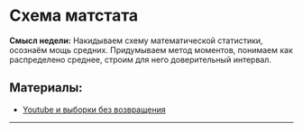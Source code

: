 Схема матстата
=====

__Смысл недели:__  Накидываем схему математической статистики, осознаём мощь средних. Придумываем метод моментов, понимаем как распределено среднее, строим для него доверительный интервал.


## Материалы:

* [Youtube и выборки без возвращения](https://sobopedia.azurewebsites.net/Exercises/Details?id=177)


--------------------------
